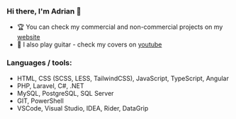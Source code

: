 ### Hi there, I'm Adrian :wave:

- :trophy: You can check my commercial and non-commercial projects on my [website][website]
- :musical_note: I also play guitar - check my covers on [youtube][youtube]

### Languages / tools:

- HTML, CSS (SCSS, LESS, TailwindCSS), JavaScript, TypeScript, Angular
- PHP, Laravel, C#, .NET
- MySQL, PostgreSQL, SQL Server
- GIT, PowerShell
- VSCode, Visual Studio, IDEA, Rider, DataGrip

[website]: https://kokotadrian.pl/en
[youtube]: https://www.youtube.com/channel/UCez0hE6j4h8yI1WUkx7aJYA
